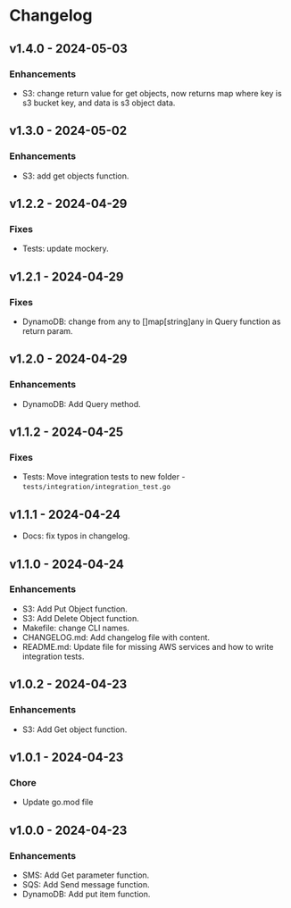 # Changelog

## v1.4.0 - 2024-05-03

### Enhancements

* S3: change return value for get objects, now returns
map where key is s3 bucket key, and data is s3 object data.

## v1.3.0 - 2024-05-02

### Enhancements

* S3: add get objects function.

## v1.2.2 - 2024-04-29

### Fixes

* Tests: update mockery.

## v1.2.1 - 2024-04-29

### Fixes

* DynamoDB: change from any to []map[string]any in Query function as return param.

## v1.2.0 - 2024-04-29

### Enhancements

* DynamoDB: Add Query method.


## v1.1.2 - 2024-04-25

### Fixes

* Tests: Move integration tests to new folder - `tests/integration/integration_test.go`

## v1.1.1 - 2024-04-24

* Docs: fix typos in changelog.

## v1.1.0 - 2024-04-24

### Enhancements

* S3: Add Put Object function.
* S3: Add Delete Object function.
* Makefile: change CLI names.
* CHANGELOG.md: Add changelog file with content.
* README.md: Update file for missing AWS services and how to write integration tests.

## v1.0.2 - 2024-04-23

### Enhancements

* S3: Add Get object function.

## v1.0.1 - 2024-04-23

### Chore

* Update go.mod file

## v1.0.0 - 2024-04-23

### Enhancements

* SMS: Add Get parameter function.
* SQS: Add Send message function.
* DynamoDB: Add put item function.
